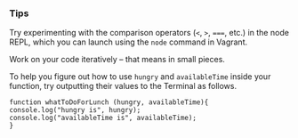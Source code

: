 ### Tips

Try experimenting with the comparison operators (`<`, `>`, `===`, etc.) in the node REPL, which you can launch using the `node` command in Vagrant.

Work on your code iteratively – that means in small pieces. 

To help you figure out how to use `hungry` and `availableTime` inside your function, try outputting their values to the Terminal as follows.


```
function whatToDoForLunch (hungry, availableTime){
console.log("hungry is", hungry);
console.log("availableTime is", availableTime);
}
```